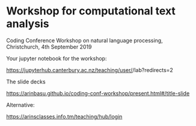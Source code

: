 # Workshop for computational text analysis
Coding Conference Workshop on natural language processing, Christchurch, 4th September 2019

Your jupyter notebook for the workshop:

https://jupyterhub.canterbury.ac.nz/teaching/user/<your-user-name>/lab?redirects=2
  
The slide decks

https://arinbasu.github.io/coding-conf-workshop/present.html#/title-slide

Alternative:

https://arinsclasses.info.tm/teaching/hub/login
